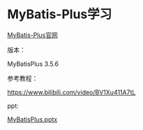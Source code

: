 # MyBatis-Plus学习

[MyBatis-Plus官网](https://baomidou.com/)

版本：

MyBatisPlus 3.5.6

参考教程：

https://www.bilibili.com/video/BV1Xu411A7tL

ppt:

[MyBatisPlus.pptx](./doc/MybatisPlus.pptx)